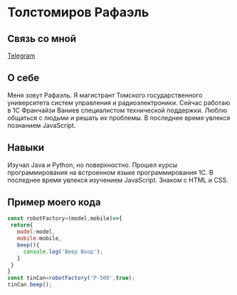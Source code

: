 # Толстомиров Рафаэль
## Связь со мной
[Telegram](https://t.me/kisesaiyajin)
## О себе
Меня зовут Рафаэль. Я магистрант Томского государственного университета систем управления и радиоэлектроники. Сейчас работаю в 1С Франчайзи Ваниев  специалистом технической поддержки. Люблю общаться с людьми и решать их проблемы. В последнее время увлекся познанием JavaScript.
 ## Навыки
 Изучал Java и Python, но поверхностно. Прошел курсы программирования на встроенном языке программирования 1С. В последнее время увлекся изучением JavaScript. Знаком с HTML и CSS.
 ## Пример моего кода
 ```javascript
 const robotFactory=(model,mobile)=>{
  return{
    model:model,
    mobile:mobile,
    beep(){
      console.log('Beep Boop');
    }
  }
}
const tinCan=robotFactory('P-500',true);
tinCan.beep();
```